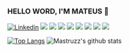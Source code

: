 ### HELLO WORD, I'M MATEUS 👋

[![Linkedin](https://img.shields.io/badge/-LinkedIn-blue?style=flat-square&logo=Linkedin&logoColor=white&link=https://www.linkedin.com/in/vittoria-borotto/)](https://www.linkedin.com/in/mateus-oliveira-a6238b18a/)
<img src="https://img.shields.io/badge/Back End-Java-f55247"/>
<img src="https://img.shields.io/badge/Angular-developer"/>
<img src="https://img.shields.io/badge/fullstack-dev-orange"/>
<img src="https://img.shields.io/badge/javascript-dev-yellow"/>
<img src="https://img.shields.io/badge/docker-learning-blue"/>
<img src="https://img.shields.io/badge/SGDB-MYSQL-orange"/>
<img src="https://img.shields.io/badge/dev-javascript-yellow"/>
<img src="https://img.shields.io/badge/learning-docker-blue"/>

[![Top Langs](https://github-readme-stats.vercel.app/api/top-langs/?username=mastruzz&layout=compact)](https://github.com/mastruzz/repositories) ![Mastruzz's github stats](https://github-readme-stats.vercel.app/api?username=mastruzz&show_icons=true&theme=tokyonight)
